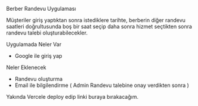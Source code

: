 Berber Randevu Uygulaması

Müşteriler giriş yaptıktan sonra istediklere tarihte, berberin diğer randevu saatleri doğrultusunda boş bir saat seçip daha sonra hizmet seçtikten sonra randevu talebi oluşturabilecekler.

Uygulamada Neler Var

- Google ile giriş yap

Neler Eklenecek

- Randevu oluşturma
- Email ile bilgilendirme ( Admin Randevu talebine onay verdikten sonra )

Yakında Vercele deploy edip linki buraya bırakacağım.
